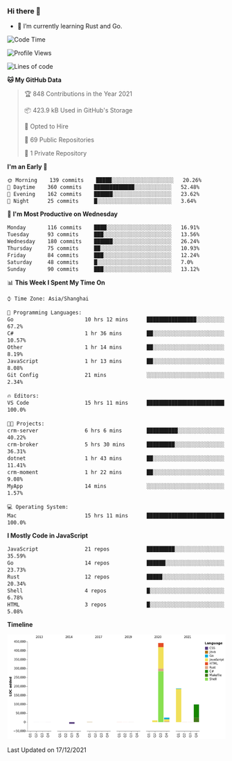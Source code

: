 ### Hi there 👋

- 🌱 I’m currently learning Rust and Go.

<!--START_SECTION:waka-->
![Code Time](http://img.shields.io/badge/Code%20Time-29%20hrs%2030%20mins-blue)

![Profile Views](http://img.shields.io/badge/Profile%20Views-1-blue)

![Lines of code](https://img.shields.io/badge/From%20Hello%20World%20I%27ve%20Written-758%20Thousand%20lines%20of%20code-blue)

**🐱 My GitHub Data** 

> 🏆 848 Contributions in the Year 2021
 > 
> 📦 423.9 kB Used in GitHub's Storage 
 > 
> 💼 Opted to Hire
 > 
> 📜 69 Public Repositories 
 > 
> 🔑 1 Private Repository 
 > 
**I'm an Early 🐤** 

```text
🌞 Morning    139 commits    █████░░░░░░░░░░░░░░░░░░░░   20.26% 
🌆 Daytime    360 commits    █████████████░░░░░░░░░░░░   52.48% 
🌃 Evening    162 commits    ██████░░░░░░░░░░░░░░░░░░░   23.62% 
🌙 Night      25 commits     █░░░░░░░░░░░░░░░░░░░░░░░░   3.64%

```
📅 **I'm Most Productive on Wednesday** 

```text
Monday       116 commits    ████░░░░░░░░░░░░░░░░░░░░░   16.91% 
Tuesday      93 commits     ███░░░░░░░░░░░░░░░░░░░░░░   13.56% 
Wednesday    180 commits    ██████░░░░░░░░░░░░░░░░░░░   26.24% 
Thursday     75 commits     ██░░░░░░░░░░░░░░░░░░░░░░░   10.93% 
Friday       84 commits     ███░░░░░░░░░░░░░░░░░░░░░░   12.24% 
Saturday     48 commits     █░░░░░░░░░░░░░░░░░░░░░░░░   7.0% 
Sunday       90 commits     ███░░░░░░░░░░░░░░░░░░░░░░   13.12%

```


📊 **This Week I Spent My Time On** 

```text
⌚︎ Time Zone: Asia/Shanghai

💬 Programming Languages: 
Go                       10 hrs 12 mins      ████████████████░░░░░░░░░   67.2% 
C#                       1 hr 36 mins        ██░░░░░░░░░░░░░░░░░░░░░░░   10.57% 
Other                    1 hr 14 mins        ██░░░░░░░░░░░░░░░░░░░░░░░   8.19% 
JavaScript               1 hr 13 mins        ██░░░░░░░░░░░░░░░░░░░░░░░   8.08% 
Git Config               21 mins             ░░░░░░░░░░░░░░░░░░░░░░░░░   2.34%

🔥 Editors: 
VS Code                  15 hrs 11 mins      █████████████████████████   100.0%

🐱‍💻 Projects: 
crm-server               6 hrs 6 mins        ██████████░░░░░░░░░░░░░░░   40.22% 
crm-broker               5 hrs 30 mins       █████████░░░░░░░░░░░░░░░░   36.31% 
dotnet                   1 hr 43 mins        ██░░░░░░░░░░░░░░░░░░░░░░░   11.41% 
crm-moment               1 hr 22 mins        ██░░░░░░░░░░░░░░░░░░░░░░░   9.08% 
MyApp                    14 mins             ░░░░░░░░░░░░░░░░░░░░░░░░░   1.57%

💻 Operating System: 
Mac                      15 hrs 11 mins      █████████████████████████   100.0%

```

**I Mostly Code in JavaScript** 

```text
JavaScript               21 repos            █████████░░░░░░░░░░░░░░░░   35.59% 
Go                       14 repos            ██████░░░░░░░░░░░░░░░░░░░   23.73% 
Rust                     12 repos            █████░░░░░░░░░░░░░░░░░░░░   20.34% 
Shell                    4 repos             █░░░░░░░░░░░░░░░░░░░░░░░░   6.78% 
HTML                     3 repos             █░░░░░░░░░░░░░░░░░░░░░░░░   5.08%

```


**Timeline**

![Chart not found](https://raw.githubusercontent.com/elton/elton/main/charts/bar_graph.png) 


 Last Updated on 17/12/2021
<!--END_SECTION:waka-->

<!--
**elton/elton** is a ✨ _special_ ✨ repository because its `README.md` (this file) appears on your GitHub profile.

Here are some ideas to get you started:

- 🔭 I’m currently working on ...
- 🌱 I’m currently learning ...
- 👯 I’m looking to collaborate on ...
- 🤔 I’m looking for help with ...
- 💬 Ask me about ...
- 📫 How to reach me: ...
- 😄 Pronouns: ...
- ⚡ Fun fact: ...
-->
